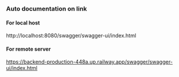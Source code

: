 ### Auto documentation on link
#### For local host
http://localhost:8080/swagger/swagger-ui/index.html

#### For remote server
https://backend-production-448a.up.railway.app/swagger/swagger-ui/index.html